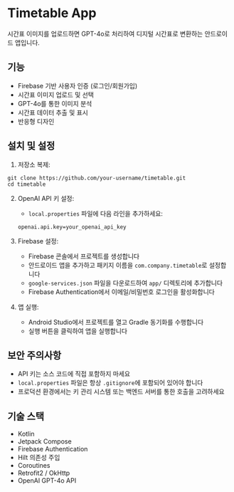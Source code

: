 # Timetable App

시간표 이미지를 업로드하면 GPT-4o로 처리하여 디지털 시간표로 변환하는 안드로이드 앱입니다.

## 기능

- Firebase 기반 사용자 인증 (로그인/회원가입)
- 시간표 이미지 업로드 및 선택
- GPT-4o를 통한 이미지 분석
- 시간표 데이터 추출 및 표시
- 반응형 디자인

## 설치 및 설정

1. 저장소 복제:
```
git clone https://github.com/your-username/timetable.git
cd timetable
```

2. OpenAI API 키 설정:
   - `local.properties` 파일에 다음 라인을 추가하세요:
   ```
   openai.api.key=your_openai_api_key
   ```
   
3. Firebase 설정:
   - Firebase 콘솔에서 프로젝트를 생성합니다
   - 안드로이드 앱을 추가하고 패키지 이름을 `com.company.timetable`로 설정합니다
   - `google-services.json` 파일을 다운로드하여 `app/` 디렉토리에 추가합니다
   - Firebase Authentication에서 이메일/비밀번호 로그인을 활성화합니다

4. 앱 실행:
   - Android Studio에서 프로젝트를 열고 Gradle 동기화를 수행합니다
   - 실행 버튼을 클릭하여 앱을 실행합니다

## 보안 주의사항

- API 키는 소스 코드에 직접 포함하지 마세요
- `local.properties` 파일은 항상 `.gitignore`에 포함되어 있어야 합니다
- 프로덕션 환경에서는 키 관리 시스템 또는 백엔드 서버를 통한 호출을 고려하세요

## 기술 스택

- Kotlin
- Jetpack Compose
- Firebase Authentication
- Hilt 의존성 주입
- Coroutines
- Retrofit2 / OkHttp
- OpenAI GPT-4o API 